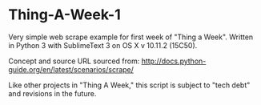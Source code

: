 # Thing-A-Week-1
Very simple web scrape example for first week of "Thing a Week".
Written in Python 3 with SublimeText 3 on OS X v 10.11.2 (15C50).

Concept and source URL sourced from: http://docs.python-guide.org/en/latest/scenarios/scrape/

Like other projects in "Thing A Week," this script is subject to "tech debt" and revisions in the future.
